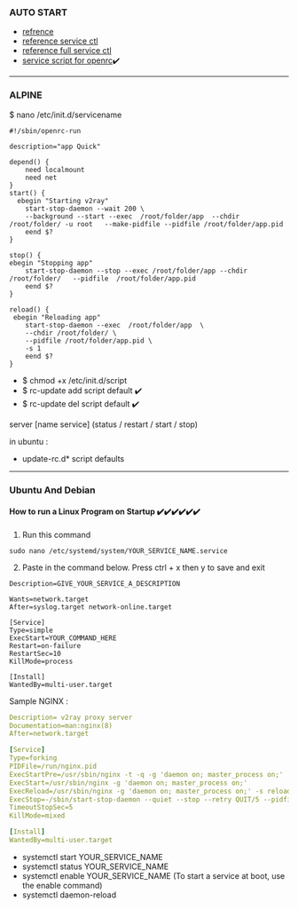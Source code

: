 ### AUTO START

- [refrence][1]
- [reference service ctl ](https://timleland.com/how-to-run-a-linux-program-on-startup/)
- [reference full service ctl](https://www.digitalocean.com/community/tutorials/how-to-use-systemctl-to-manage-systemd-services-and-units)
- [service script for openrc](http://big-elephants.com/2013-01/writing-your-own-init-scripts/)✔️

---

### ALPINE

$ nano /etc/init.d/servicename

```
#!/sbin/openrc-run

description="app Quick"

depend() {
    need localmount
    need net
}
start() {
  ebegin "Starting v2ray"
    start-stop-daemon --wait 200 \
    --background --start --exec  /root/folder/app  --chdir /root/folder/ -u root   --make-pidfile --pidfile /root/folder/app.pid
    eend $?
}

stop() {
ebegin "Stopping app"
    start-stop-daemon --stop --exec /root/folder/app --chdir /root/folder/   --pidfile  /root/folder/app.pid
    eend $?
}

reload() {
 ebegin "Reloading app"
    start-stop-daemon --exec  /root/folder/app  \
    --chdir /root/folder/ \
    --pidfile /root/folder/app.pid \
    -s 1
    eend $?
}

```

- $ chmod +x /etc/init.d/script
- $ rc-update add script default ✔️
- $ rc-update del script default ✔️

server [name service] (status / restart / start / stop)

in ubuntu :

- update-rc.d\* script defaults

[1]: https://wiki.gentoo.org/wiki/OpenRC

---

### Ubuntu And Debian

#### How to run a Linux Program on Startup ✔️✔️✔️✔️✔️✔️

1.  Run this command

```
sudo nano /etc/systemd/system/YOUR_SERVICE_NAME.service
```

2.  Paste in the command below. Press ctrl + x then y to save and exit

```
Description=GIVE_YOUR_SERVICE_A_DESCRIPTION

Wants=network.target
After=syslog.target network-online.target

[Service]
Type=simple
ExecStart=YOUR_COMMAND_HERE
Restart=on-failure
RestartSec=10
KillMode=process

[Install]
WantedBy=multi-user.target
```

Sample NGINX :

```yml
Description= v2ray proxy server
Documentation=man:nginx(8)
After=network.target

[Service]
Type=forking
PIDFile=/run/nginx.pid
ExecStartPre=/usr/sbin/nginx -t -q -g 'daemon on; master_process on;'
ExecStart=/usr/sbin/nginx -g 'daemon on; master_process on;'
ExecReload=/usr/sbin/nginx -g 'daemon on; master_process on;' -s reload
ExecStop=-/sbin/start-stop-daemon --quiet --stop --retry QUIT/5 --pidfile /run/nginx.pid
TimeoutStopSec=5
KillMode=mixed

[Install]
WantedBy=multi-user.target
```

- systemctl start YOUR_SERVICE_NAME
- systemctl status YOUR_SERVICE_NAME
- systemctl enable YOUR_SERVICE_NAME (To start a service at boot, use the enable command)
- systemctl daemon-reload
